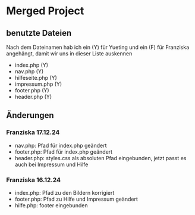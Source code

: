 # Merged Project

## benutzte Dateien

Nach dem Dateinamen hab ich ein (Y) für Yueting und ein (F) für Franziska angehängt, damit wir uns in dieser Liste auskennen

- index.php (Y)
- nav.php (Y)
- hilfeseite.php (Y)
- impressum.php (Y)
- footer.php (Y)
- header.php (Y)

## Änderungen

### Franziska 17.12.24

- nav.php: Pfad für index.php geändert
- footer.php: Pfad für index.php geändert
- header.php: styles.css als absoluten Pfad eingebunden, jetzt passt es auch bei Impressum und Hilfe

### Franziska 16.12.24

- index.php: Pfad zu den Bildern korrigiert
- footer.php: Pfad zu Hilfe und Impressum geändert
- hilfe.php: footer eingebunden